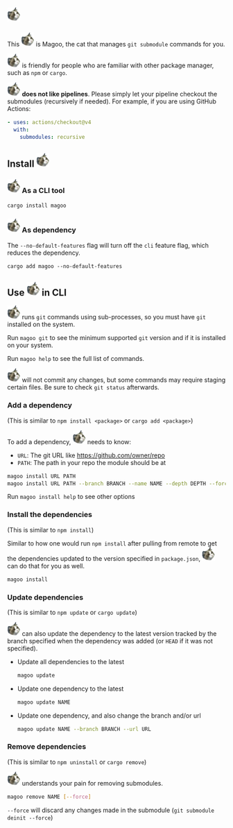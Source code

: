 # ![Magoo](./magoo.webp)
This ![](./magoo.webp) is Magoo, the cat that manages `git submodule` commands for you.

![magoo](./magoo.webp) is friendly for people who are familiar with other package
manager, such as `npm` or `cargo`.

![magoo](./magoo.webp) **does not like pipelines**. Please simply let your pipeline
checkout the submodules (recursively if needed). For example, if you are using GitHub Actions:
```yaml
- uses: actions/checkout@v4
  with:
    submodules: recursive
```

## Install ![magoo](./magoo.webp)
### ![magoo](./magoo.webp) As a CLI tool
```
cargo install magoo
```
### ![magoo](./magoo.webp) As dependency
The `--no-default-features` flag will turn off the `cli` feature flag,
which reduces the dependency.
```
cargo add magoo --no-default-features
```

## Use ![magoo](./magoo.webp) in CLI
![magoo](./magoo.webp) runs `git` commands using sub-processes,
so you must have `git` installed on the system.

Run `magoo git` to see the minimum supported `git` version and if it is installed on your system.

Run `magoo help` to see the full list of commands.

![magoo](./magoo.webp) will not commit any changes, but some commands may require staging certain files.
Be sure to check `git status` afterwards.

### Add a dependency
(This is similar to `npm install <package>` or `cargo add <package>`)

To add a dependency, ![magoo](./magoo.webp) needs to know:
- `URL`: The git URL like https://github.com/owner/repo
- `PATH`: The path in your repo the module should be at

```bash
magoo install URL PATH
magoo install URL PATH --branch BRANCH --name NAME --depth DEPTH --force
```

Run `magoo install help` to see other options

### Install the dependencies
(This is similar to `npm install`)

Similar to how one would run `npm install` after pulling from remote to get the dependencies
updated to the version specified in `package.json`, ![magoo](./magoo.webp) can do that for you as well.
```bash
magoo install
```

### Update dependencies
(This is similar to `npm update` or `cargo update`)

![magoo](./magoo.webp) can also update the dependency to the latest version tracked by the branch specified
when the dependency was added (or `HEAD` if it was not specified).

- Update all dependencies to the latest
   ```bash
   magoo update
   ```
- Update one dependency to the latest
   ```bash
   magoo update NAME
   ```
- Update one dependency, and also change the branch and/or url
   ```bash
   magoo update NAME --branch BRANCH --url URL
   ```
### Remove dependencies
(This is similar to `npm uninstall` or `cargo remove`)

![magoo](./magoo.webp) understands your pain for removing submodules.
```bash
magoo remove NAME [--force]
```
`--force` will discard any changes made in the submodule (`git submodule deinit --force`)
